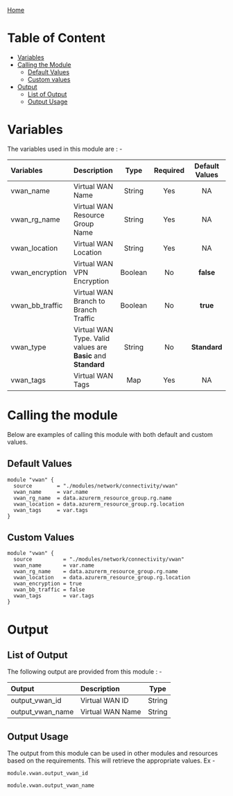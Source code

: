 [Home](../../../../README.md)

# Table of Content

- [Variables](#variables)
- [Calling the Module](#calling-the-module)
    - [Default Values](#default-values)
    - [Custom values](#custom-values)
- [Output](#output)
    - [List of Output](#list-of-output)
    - [Output Usage](#output-usage)

# Variables

The variables used in this module are : -

| Variables | Description | Type | Required | Default Values |
|:----------|:------------|:----:|:--------:|:--------------:|
| vwan_name | Virtual WAN Name | String | Yes | NA |
| vwan_rg_name | Virtual WAN Resource Group Name | String | Yes | NA |
| vwan_location | Virtual WAN Location | String | Yes | NA |
| vwan_encryption | Virtual WAN VPN Encryption | Boolean | No | **false** |
| vwan_bb_traffic | Virtual WAN Branch to Branch Traffic | Boolean | No | **true** |
| vwan_type | Virtual WAN Type. Valid values are **Basic** and **Standard** | String | No | **Standard** |
| vwan_tags | Virtual WAN Tags | Map | Yes | NA |

# Calling the module

Below are examples of calling this module with both default and custom values.

## Default Values

```
module "vwan" {
  source        = "./modules/network/connectivity/vwan"
  vwan_name     = var.name
  vwan_rg_name  = data.azurerm_resource_group.rg.name
  vwan_location = data.azurerm_resource_group.rg.location
  vwan_tags     = var.tags
}
```

## Custom Values

```
module "vwan" {
  source          = "./modules/network/connectivity/vwan"
  vwan_name       = var.name
  vwan_rg_name    = data.azurerm_resource_group.rg.name
  vwan_location   = data.azurerm_resource_group.rg.location
  vwan_encryption = true
  vwan_bb_traffic = false
  vwan_tags       = var.tags
}
```

# Output

## List of Output

The following output are provided from this module : -

| Output | Description | Type |
|:------ |:------------|:----:|
| output_vwan_id | Virtual WAN ID | String |
| output_vwan_name | Virtual WAN Name | String |

## Output Usage

The output from this module can be used in other modules and resources based on the requirements. This will retrieve the appropriate values. Ex -

```
module.vwan.output_vwan_id
```

```
module.vwan.output_vwan_name
```